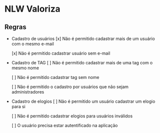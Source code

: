 # NLW Valoriza

## Regras

- Cadastro de usuários
    [x] Não é permitido cadastrar mais de um usuário com o mesmo e-mail

    [x] Não é permitido cadastrar usuário sem e-mail

- Cadastro de TAG
    [ ] Não é permitido cadastrar mais de uma tag com o mesmo nome

    [ ] Não é permitido cadastrar tag sem nome

    [ ] Não é permitido o cadastro por usuários que não sejam administradores

- Cadastro de elogios
    [ ] Não é permitido um usuário cadastrar um elogio para si

    [ ] Não é permitido cadastrar elogios para  usuários inválidos

    [ ] O usuário precisa estar autentificado na aplicação